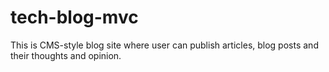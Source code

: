 # tech-blog-mvc
This is CMS-style blog site where user can publish articles, blog posts and their thoughts and opinion.
